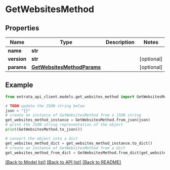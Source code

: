 # GetWebsitesMethod


## Properties

Name | Type | Description | Notes
------------ | ------------- | ------------- | -------------
**name** | **str** |  | 
**version** | **str** |  | [optional] 
**params** | [**GetWebsitesMethodParams**](GetWebsitesMethodParams.md) |  | [optional] 

## Example

```python
from entrata_api_client.models.get_websites_method import GetWebsitesMethod

# TODO update the JSON string below
json = "{}"
# create an instance of GetWebsitesMethod from a JSON string
get_websites_method_instance = GetWebsitesMethod.from_json(json)
# print the JSON string representation of the object
print(GetWebsitesMethod.to_json())

# convert the object into a dict
get_websites_method_dict = get_websites_method_instance.to_dict()
# create an instance of GetWebsitesMethod from a dict
get_websites_method_from_dict = GetWebsitesMethod.from_dict(get_websites_method_dict)
```
[[Back to Model list]](../README.md#documentation-for-models) [[Back to API list]](../README.md#documentation-for-api-endpoints) [[Back to README]](../README.md)


